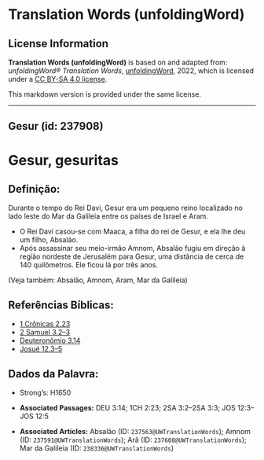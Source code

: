 # Translation Words (unfoldingWord)

## License Information

**Translation Words (unfoldingWord)** is based on and adapted from: _unfoldingWord® Translation Words_, [unfoldingWord](https://unfoldingword.org/utw), 2022, which is licensed under a [CC BY-SA 4.0 license](https://creativecommons.org/licenses/by-sa/4.0/legalcode.en).

This markdown version is provided under the same license.



--------------------------------

## Gesur (id: 237908)

Gesur, gesuritas
================

Definição:
----------

Durante o tempo do Rei Davi, Gesur era um pequeno reino localizado no lado leste do Mar da Galileia entre os países de Israel e Aram.

* O Rei Davi casou\-se com Maaca, a filha do rei de Gesur, e ela lhe deu um filho, Absalão.
* Após assassinar seu meio\-irmão Amnom, Absalão fugiu em direção à região nordeste de Jerusalém para Gesur, uma distância de cerca de 140 quilômetros. Ele ficou lá por três anos.

(Veja também: Absalão, Amnom, Aram, Mar da Galileia)

Referências Bíblicas:
---------------------

* [1 Crônicas 2\.23](https://ref.ly/1Chr2:23)
* [2 Samuel 3\.2–3](https://ref.ly/2Sam3:2-2Sam3:3)
* [Deuteronômio 3\.14](https://ref.ly/Deut3:14)
* [Josué 12\.3–5](https://ref.ly/Josh12:3-Josh12:5)

Dados da Palavra:
-----------------

* Strong’s: H1650

* **Associated Passages:** DEU 3:14; 1CH 2:23; 2SA 3:2–2SA 3:3; JOS 12:3–JOS 12:5
* **Associated Articles:** Absalão (ID: `237563@UWTranslationWords`); Amnom (ID: `237591@UWTranslationWords`); Arã (ID: `237608@UWTranslationWords`); Mar da Galileia (ID: `238336@UWTranslationWords`)

